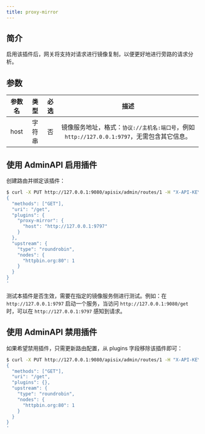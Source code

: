 ```yaml
---
title: proxy-mirror
---
```


<!--
#
# Licensed to the Apache Software Foundation (ASF) under one or more
# contributor license agreements.  See the NOTICE file distributed with
# this work for additional information regarding copyright ownership.
# The ASF licenses this file to You under the Apache License, Version 2.0
# (the "License"); you may not use this file except in compliance with
# the License.  You may obtain a copy of the License at
#
#     http://www.apache.org/licenses/LICENSE-2.0
#
# Unless required by applicable law or agreed to in writing, software
# distributed under the License is distributed on an "AS IS" BASIS,
# WITHOUT WARRANTIES OR CONDITIONS OF ANY KIND, either express or implied.
# See the License for the specific language governing permissions and
# limitations under the License.
#
-->

## 简介

启用该插件后，网关将支持对请求进行镜像复制，以便更好地进行旁路的请求分析。

## 参数

| 参数名 |  类型  | 必选  |                                             描述                                             |
| :----: | :----: | :---: | :------------------------------------------------------------------------------------------: |
|  host  | 字符串 |  否   | 镜像服务地址，格式：`协议://主机名:端口号`，例如 `http://127.0.0.1:9797`，无需包含其它信息。 |

## 使用 AdminAPI 启用插件

创建路由并绑定该插件：

```bash
$ curl -X PUT http://127.0.0.1:9080/apisix/admin/routes/1 -H "X-API-KEY: edd1c9f034335f136f87ad84b625c8f1" -d '
{
  "methods": ["GET"],
  "uri": "/get",
  "plugins": {
    "proxy-mirror": {
      "host": "http://127.0.0.1:9797"
    }
  },
  "upstream": {
    "type": "roundrobin",
    "nodes": {
      "httpbin.org:80": 1
    }
  }
}
'
```

测试本插件是否生效，需要在指定的镜像服务侧进行测试。例如：在 `http://127.0.0.1:9797` 启动一个服务，当访问 `http://127.0.0.1:9080/get` 时，可以在 `http://127.0.0.1:9797` 感知到请求。

## 使用 AdminAPI 禁用插件

如果希望禁用插件，只需更新路由配置，从 plugins 字段移除该插件即可：

```bash
$ curl -X PUT http://127.0.0.1:9080/apisix/admin/routes/1 -H "X-API-KEY: edd1c9f034335f136f87ad84b625c8f1" -d '
{
  "methods": ["GET"],
  "uri": "/get",
  "plugins": {},
  "upstream": {
    "type": "roundrobin",
    "nodes": {
      "httpbin.org:80": 1
    }
  }
}
'
```
